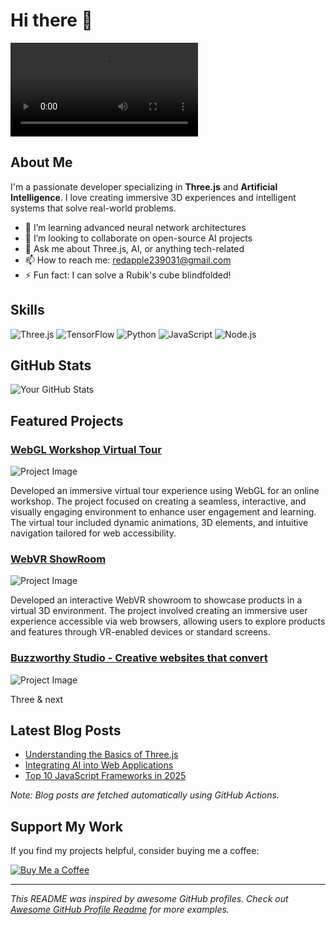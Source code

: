 # Hi there 👋

![Profile Banner](https://github.com/RedApple990129/RedApple990129/dyeptfhgcgzbaps6zopm.mp4)

## About Me

I'm a passionate developer specializing in **Three.js** and **Artificial Intelligence**. I love creating immersive 3D experiences and intelligent systems that solve real-world problems.

- 🌱 I’m learning advanced neural network architectures
- 👯 I’m looking to collaborate on open-source AI projects
- 💬 Ask me about Three.js, AI, or anything tech-related
- 📫 How to reach me: [redapple239031@gmail.com](mailto:redapple239031@gmail.com)
- ⚡ Fun fact: I can solve a Rubik's cube blindfolded!

## Skills

![Three.js](https://img.shields.io/badge/Three.js-black?style=for-the-badge&logo=three.js)
![TensorFlow](https://img.shields.io/badge/TensorFlow-orange?style=for-the-badge&logo=tensorflow)
![Python](https://img.shields.io/badge/Python-blue?style=for-the-badge&logo=python)
![JavaScript](https://img.shields.io/badge/JavaScript-yellow?style=for-the-badge&logo=javascript)
![Node.js](https://img.shields.io/badge/Node.js-green?style=for-the-badge&logo=node.js)

## GitHub Stats

![Your GitHub Stats](https://github-readme-stats.vercel.app/api?username=RedApple990129&show_icons=true&theme=radical)

## Featured Projects

### [WebGL Workshop Virtual Tour](https://www.finely-crafted.com)

![Project Image](https://cdn3.f-cdn.com/files/download/198473592/2022-10-18_15h01_01.png)

Developed an immersive virtual tour experience using WebGL for an online workshop. The project focused on creating a seamless, interactive, and visually engaging environment to enhance user engagement and learning. The virtual tour included dynamic animations, 3D elements, and intuitive navigation tailored for web accessibility.

### [WebVR ShowRoom](https://showroom.littleworkshop.fr/)

![Project Image](https://cdn2.f-cdn.com/files/download/225705097/1.png)

Developed an interactive WebVR showroom to showcase products in a virtual 3D environment. The project involved creating an immersive user experience accessible via web browsers, allowing users to explore products and features through VR-enabled devices or standard screens.

### [Buzzworthy Studio - Creative websites that convert](https://buzzworthystudio.com/)

![Project Image](https://cdn6.f-cdn.com/files/download/225705493/2.png)

Three & next


## Latest Blog Posts

<!-- BLOG-POST-LIST:START -->
- [Understanding the Basics of Three.js](https://yourblog.com/threejs-basics)
- [Integrating AI into Web Applications](https://yourblog.com/ai-web-apps)
- [Top 10 JavaScript Frameworks in 2025](https://yourblog.com/top-js-frameworks-2025)
<!-- BLOG-POST-LIST:END -->

*Note: Blog posts are fetched automatically using GitHub Actions.*

## Support My Work

If you find my projects helpful, consider buying me a coffee:

[![Buy Me a Coffee](https://img.shields.io/badge/Buy%20Me%20a%20Coffee-orange?style=for-the-badge&logo=buy-me-a-coffee)](https://buymeacoffee.com/RedApple990129)

---

*This README was inspired by awesome GitHub profiles. Check out [Awesome GitHub Profile Readme](https://github.com/abhisheknaiidu/awesome-github-profile-readme) for more examples.*